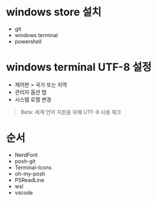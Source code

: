 # windows store 설치
- git
- windows terminal
- powershell

# windows terminal UTF-8 설정
- 제어판 > 국가 또는 지역
- 관리자 옵션 탭
- 시스템 로캘 변경
> Beta: 세계 언어 지원을 위해 UTF-8 사용 체크  

# 순서
- NerdFont
- posh-git
- Terminal-Icons
- oh-my-posh
- PSReadLine
- wsl
- vscode
